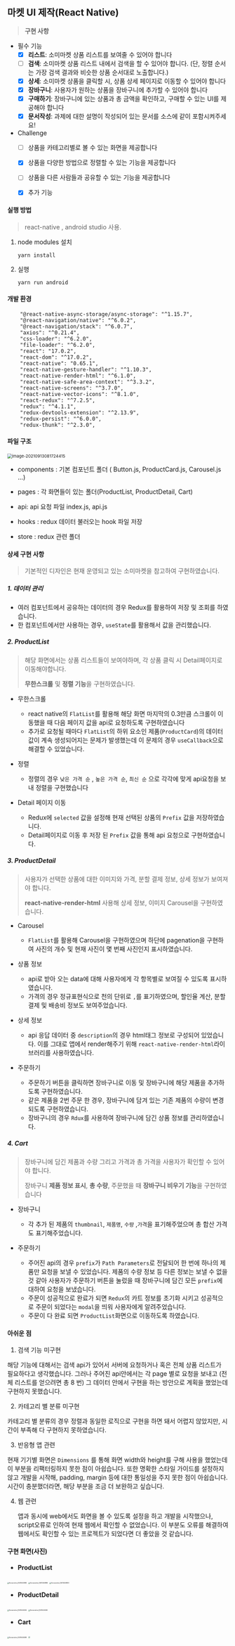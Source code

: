 ## 마켓 UI 제작(React Native)

> **구현 사항**

- 필수 기능
  - [x] **리스트**: 소미마켓 상품 리스트를 보여줄 수 있어야 합니다
  - [ ] **검색**: 소미마켓 상품 리스트 내에서 검색을 할 수 있어야 합니다. (단, 정렬 순서는 가장 검색 결과와 비슷한 상품 순서대로 노출합니다.)
  - [x] **상세**: 소미마켓 상품을 클릭할 시, 상품 상세 페이지로 이동할 수 있어야 합니다
  - [x] **장바구니**: 사용자가 원하는 상품을 장바구니에 추가할 수 있어야 합니다
  - [x] **구매하기**: 장바구니에 있는 상품과 총 금액을 확인하고, 구매할 수 있는 UI를 제공해야 합니다
  - [x] **문서작성**: 과제에 대한 설명이 작성되어 있는 문서를 소스에 같이 포함시켜주세요!
- Challenge
  - [ ] 상품을 카테고리별로 볼 수 있는 화면을 제공합니다
  - [x] 상품을 다양한 방법으로 정렬할 수 있는 기능을 제공합니다
  - [ ] 상품을 다른 사람들과 공유할 수 있는 기능을 제공합니다
  - [x] 추가 기능



#### 실행 방법

> react-native , android studio 사용.

1. node modules 설치

   ```
   yarn install
   ```

2. 실행

   ``` 
   yarn run android
   ```



#### 개발 환경

```
    "@react-native-async-storage/async-storage": "^1.15.7",
    "@react-navigation/native": "^6.0.2",
    "@react-navigation/stack": "^6.0.7",
    "axios": "^0.21.4",
    "css-loader": "^6.2.0",
    "file-loader": "^6.2.0",
    "react": "17.0.2",
    "react-dom": "^17.0.2",
    "react-native": "0.65.1",
    "react-native-gesture-handler": "^1.10.3",
    "react-native-render-html": "^6.1.0",
    "react-native-safe-area-context": "^3.3.2",
    "react-native-screens": "^3.7.0",
    "react-native-vector-icons": "^8.1.0",
    "react-redux": "^7.2.5",
    "redux": "^4.1.1",
    "redux-devtools-extension": "^2.13.9",
    "redux-persist": "^6.0.0",
    "redux-thunk": "^2.3.0",
```



#### 파일 구조

<img src="C:\Users\hanta\AppData\Roaming\Typora\typora-user-images\image-20210913081724415.png" alt="image-20210913081724415" style="zoom: 67%;" />

- components : 기본 컴포넌트 폴더 ( Button.js, ProductCard.js, Carousel.js ...)
- pages : 각 화면들이 있는 폴더(ProductList, ProductDetail, Cart)

- api: api 요청 파일 index.js, api.js
- hooks : redux 데이터 불러오는 hook 파일 저장
- store : redux 관련 폴더

#### 상세 구현 사항

> 기본적인 디자인은 현재 운영되고 있는 소미마켓을 참고하여 구현하였습니다.

##### 1. 데이터 관리

- 여러 컴포넌트에서 공유하는 데이터의 경우 Redux를 활용하여 저장 및 조회를 하였습니다.
- 한 컴포넌트에서만 사용하는 경우, `useState`를 활용해서 값을 관리했습니다.



##### 2. ProductList

> 해당 화면에서는 상품 리스트들이 보여야하며, 각 상품 클릭 시 Detail페이지로 이동해야합니다.
>
> **무한스크롤** 및 **정렬 기능**을 구현하였습니다.

- 무한스크롤

  - react native의 `FlatList`를 활용해 해당 화면 마지막의 0.3만큼 스크롤이 이동했을 때 다음 페이지 값을 api로 요청하도록 구현하였습니다
  - 추가로 요청될 때마다 `FlatList`의 하위 요소인 제품(`ProductCard`)의 데이터 값이 계속 생성되어지는 문제가 발생했는데 이 문제의 경우 `useCallback`으로 해결할 수 있었습니다.

- 정렬

  - 정렬의 경우 `낮은 가격 순` , `높은 가격 순`, `최신 순` 으로 각각에 맞게 api요청을 보내 정렬을 구현했습니다 

- Detail 페이지 이동

  - Redux에 `selected` 값을 설정해 현재 선택된 상품의 `Prefix` 값을 저장하였습니다.
  - Detail페이지로 이동 후 저장 된 `Prefix` 값을 통해 api 요청으로 구현하였습니다.

  



##### 3. ProductDetail

> 사용자가 선택한 상품에 대한 이미지와 가격, 분할 결제 정보, 상세 정보가 보여져야 합니다.
>
> **react-native-render-html** 사용해 상세 정보, 이미지 Carousel을 구현하였습니다.

- Carousel
  - `FlatList`를 활용해 Carousel을 구현하였으며 하단에 pagenation을 구현하여 사진의 개수 및 현재 사진이 몇 번째 사진인지 표시하였습니다.

- 상품 정보
  - api로 받아 오는 data에 대해 사용자에게 각 항목별로 보여질 수 있도록 표시하였습니다.
  - 가격의 경우 정규표현식으로 천의 단위로 `,`를 표기하였으며, 할인율 계산, 분할 결제 및 배송비 정보도 보여주었습니다.
- 상세 정보
  - api 응답 데이터 중 `description`의 경우 html태그 정보로 구성되어 있었습니다. 이를 그대로 앱에서 render해주기 위해 `react-native-render-html`라이브러리를 사용하였습니다.
- 주문하기
  - 주문하기 버튼을 클릭하면 장바구니로 이동 및 장바구니에 해당 제품을 추가하도록 구현하였습니다.
  - 같은 제품을 2번 주문 한 경우, 장바구니에 담겨 있는 기존 제품의 수량이 변경되도록 구현하였습니다.
  - 장바구니의 경우 `Rdux`를 사용하여 장바구니에 담긴 상품 정보를 관리하였습니다.



##### 4. Cart

> 장바구니에 담긴 제품과 수량 그리고 가격과 총 가격을 사용자가 확인할 수 있어야 합니다.
>
> 장바구니 **제품 정보 표시**, **총 수량**, 주문했을 때 **장바구니 비우기 기능**을 구현하였습니다

- 장바구니

  - 각 추가 된 제품의 `thumbnail`, `제품명`, `수량` ,`가격`을 표기해주었으며 총 합산 가격도 표기해주었습니다.

- 주문하기

  - 주어진 api의 경우 `prefix`가 `Path Parameters`로 전달되어 한 번에 하나의 제품만 요청을 보낼 수 있었습니다. 제품의 수량 정보 등 다른 정보는 보낼 수 없을 것 같아 사용자가 주문하기 버튼을 눌렀을 때 장바구니에 담긴 모든 `prefix`에 대하여 요청을 보냈습니다.
  - 주문이 성공적으로 완료가 되면 `Redux`의 카트 정보를 초기화 시키고 성공적으로 주문이 되었다는 `modal`을 띄워 사용자에게 알려주었습니다.
  - 주문이 다 완료 되면 `ProductList`화면으로 이동하도록 하였습니다.

  

#### 아쉬운 점

1.  검색 기능 미구현

   해당 기능에 대해서는 검색 api가 있어서 서버에 요청하거나 혹은 전체 상품 리스트가 필요하다고 생각했습니다. 그러나 주어진 api안에서는 각 page 별로 요청을 보내고 (전체 리스트를 얻으려면 총 8 번) 그 데이터 안에서 구현을 하는 방안으로 계획을 했었는데 구현하지 못했습니다.

   

2.  카테고리 별 분류 미구현

   카테고리 별 분류의 경우 정렬과 동일한 로직으로 구현을 하면 돼서 어렵지 않았지만, 시간이 부족해 다 구현하지 못하였습니다.

   

3.  반응형 앱 관련

   현재 기기별 화면은 `Dimensions` 를 통해 화면  width와 height를 구해 사용을 했었는데 이 부분을 리팩터링하지 못한 점이 아쉽습니다. 또한 명확한 스타일 가이드를 설정하지 않고 개발을 시작해, padding, margin 등에 대한 통일성을 주지 못한 점이 아쉽습니다. 시간이 충분했더라면, 해당 부분을 조금 더 보완하고 싶습니다.



4. 웹 관련

   앱과 동시에 web에서도 화면을 볼 수 있도록 설정을 하고 개발을 시작했으나, script오류로 인하여 현재 웹에서 확인할 수 없었습니다. 이 부분도 오류를 해결하여 웹에서도 확인할 수 있는 프로젝트가 되었다면 더 좋았을 것 같습니다.





#### 구현 화면(사진)

- **ProductList**

<img src="https://user-images.githubusercontent.com/68373317/133007235-e4819bcd-ebb8-4673-af79-6984dc220262.png" alt="Screenshot_1631453980" style="zoom:25%;" />

<img src="https://user-images.githubusercontent.com/68373317/133007255-3920b03a-a257-4ce7-b3a5-858c309a690f.png" alt="Screenshot_1631453986" style="zoom:25%;" />

<img src="https://user-images.githubusercontent.com/68373317/133007276-9da528b4-1ecb-446d-8ece-73e73e4b9d26.png" alt="Screenshot_1631453983" style="zoom:25%;" />

- **ProductDetail**

<img src="https://user-images.githubusercontent.com/68373317/133007292-a48dad4e-9daa-46e2-bb4e-1c75c510ad9a.png" alt="Screenshot_1631445355" style="zoom:25%;" />

<img src="https://user-images.githubusercontent.com/68373317/133007293-fca9320f-62e4-445e-883b-598d2f2394d9.png" alt="Screenshot_1631445360" style="zoom:25%;" />

- **Cart**

<img src="https://user-images.githubusercontent.com/68373317/133007310-28b0bd4f-26d2-4f2f-98a6-f7ee26231827.png" alt="Screenshot_1631445389" style="zoom:25%;" />

<img src="https://user-images.githubusercontent.com/68373317/133007328-ecb7a326-189b-4db3-8c12-fe6e723ab7d3.png" style="zoom:25%;" />

